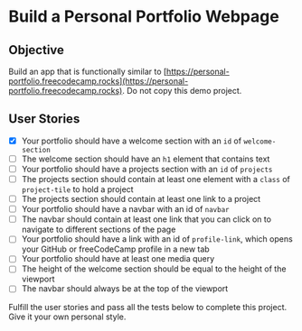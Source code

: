 # Build a Personal Portfolio Webpage

## Objective
Build an app that is functionally similar to [https://personal-portfolio.freecodecamp.rocks](https://personal-portfolio.freecodecamp.rocks). Do not copy this demo project.

## User Stories
- [x] Your portfolio should have a welcome section with an `id` of `welcome-section`
- [ ] The welcome section should have an `h1` element that contains text
- [ ] Your portfolio should have a projects section with an `id` of `projects`
- [ ] The projects section should contain at least one element with a `class` of `project-tile` to hold a project
- [ ] The projects section should contain at least one link to a project
- [ ] Your portfolio should have a navbar with an id of `navbar`
- [ ] The navbar should contain at least one link that you can click on to navigate to different sections of the page
- [ ] Your portfolio should have a link with an id of `profile-link`, which opens your GitHub or freeCodeCamp profile in a new tab
- [ ] Your portfolio should have at least one media query
- [ ] The height of the welcome section should be equal to the height of the viewport
- [ ] The navbar should always be at the top of the viewport

Fulfill the user stories and pass all the tests below to complete this project. Give it your own personal style.
